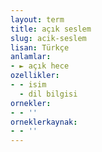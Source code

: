 ```yaml
---
layout: term
title: açık seslem
slug: acik-seslem
lisan: Türkçe
anlamlar:
- ► açık hece
ozellikler:
- - isim
  - dil bilgisi
ornekler:
- - ''
orneklerkaynak:
- - ''
---
```


